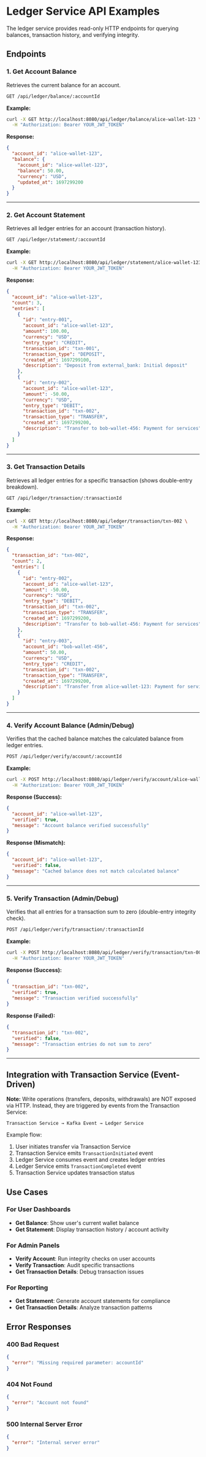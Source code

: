 # Ledger Service API Examples

The ledger service provides read-only HTTP endpoints for querying balances, transaction history, and verifying integrity.

## Endpoints

### 1. Get Account Balance

Retrieves the current balance for an account.

```bash
GET /api/ledger/balance/:accountId
```

**Example:**
```bash
curl -X GET http://localhost:8080/api/ledger/balance/alice-wallet-123 \
  -H "Authorization: Bearer YOUR_JWT_TOKEN"
```

**Response:**
```json
{
  "account_id": "alice-wallet-123",
  "balance": {
    "account_id": "alice-wallet-123",
    "balance": 50.00,
    "currency": "USD",
    "updated_at": 1697299200
  }
}
```

---

### 2. Get Account Statement

Retrieves all ledger entries for an account (transaction history).

```bash
GET /api/ledger/statement/:accountId
```

**Example:**
```bash
curl -X GET http://localhost:8080/api/ledger/statement/alice-wallet-123 \
  -H "Authorization: Bearer YOUR_JWT_TOKEN"
```

**Response:**
```json
{
  "account_id": "alice-wallet-123",
  "count": 3,
  "entries": [
    {
      "id": "entry-001",
      "account_id": "alice-wallet-123",
      "amount": 100.00,
      "currency": "USD",
      "entry_type": "CREDIT",
      "transaction_id": "txn-001",
      "transaction_type": "DEPOSIT",
      "created_at": 1697299100,
      "description": "Deposit from external_bank: Initial deposit"
    },
    {
      "id": "entry-002",
      "account_id": "alice-wallet-123",
      "amount": -50.00,
      "currency": "USD",
      "entry_type": "DEBIT",
      "transaction_id": "txn-002",
      "transaction_type": "TRANSFER",
      "created_at": 1697299200,
      "description": "Transfer to bob-wallet-456: Payment for services"
    }
  ]
}
```

---

### 3. Get Transaction Details

Retrieves all ledger entries for a specific transaction (shows double-entry breakdown).

```bash
GET /api/ledger/transaction/:transactionId
```

**Example:**
```bash
curl -X GET http://localhost:8080/api/ledger/transaction/txn-002 \
  -H "Authorization: Bearer YOUR_JWT_TOKEN"
```

**Response:**
```json
{
  "transaction_id": "txn-002",
  "count": 2,
  "entries": [
    {
      "id": "entry-002",
      "account_id": "alice-wallet-123",
      "amount": -50.00,
      "currency": "USD",
      "entry_type": "DEBIT",
      "transaction_id": "txn-002",
      "transaction_type": "TRANSFER",
      "created_at": 1697299200,
      "description": "Transfer to bob-wallet-456: Payment for services"
    },
    {
      "id": "entry-003",
      "account_id": "bob-wallet-456",
      "amount": 50.00,
      "currency": "USD",
      "entry_type": "CREDIT",
      "transaction_id": "txn-002",
      "transaction_type": "TRANSFER",
      "created_at": 1697299200,
      "description": "Transfer from alice-wallet-123: Payment for services"
    }
  ]
}
```

---

### 4. Verify Account Balance (Admin/Debug)

Verifies that the cached balance matches the calculated balance from ledger entries.

```bash
POST /api/ledger/verify/account/:accountId
```

**Example:**
```bash
curl -X POST http://localhost:8080/api/ledger/verify/account/alice-wallet-123 \
  -H "Authorization: Bearer YOUR_JWT_TOKEN"
```

**Response (Success):**
```json
{
  "account_id": "alice-wallet-123",
  "verified": true,
  "message": "Account balance verified successfully"
}
```

**Response (Mismatch):**
```json
{
  "account_id": "alice-wallet-123",
  "verified": false,
  "message": "Cached balance does not match calculated balance"
}
```

---

### 5. Verify Transaction (Admin/Debug)

Verifies that all entries for a transaction sum to zero (double-entry integrity check).

```bash
POST /api/ledger/verify/transaction/:transactionId
```

**Example:**
```bash
curl -X POST http://localhost:8080/api/ledger/verify/transaction/txn-002 \
  -H "Authorization: Bearer YOUR_JWT_TOKEN"
```

**Response (Success):**
```json
{
  "transaction_id": "txn-002",
  "verified": true,
  "message": "Transaction verified successfully"
}
```

**Response (Failed):**
```json
{
  "transaction_id": "txn-002",
  "verified": false,
  "message": "Transaction entries do not sum to zero"
}
```

---

## Integration with Transaction Service (Event-Driven)

**Note:** Write operations (transfers, deposits, withdrawals) are NOT exposed via HTTP. Instead, they are triggered by events from the Transaction Service:

```
Transaction Service → Kafka Event → Ledger Service
```

Example flow:
1. User initiates transfer via Transaction Service
2. Transaction Service emits `TransactionInitiated` event
3. Ledger Service consumes event and creates ledger entries
4. Ledger Service emits `TransactionCompleted` event
5. Transaction Service updates transaction status

## Use Cases

### For User Dashboards
- **Get Balance**: Show user's current wallet balance
- **Get Statement**: Display transaction history / account activity

### For Admin Panels
- **Verify Account**: Run integrity checks on user accounts
- **Verify Transaction**: Audit specific transactions
- **Get Transaction Details**: Debug transaction issues

### For Reporting
- **Get Statement**: Generate account statements for compliance
- **Get Transaction Details**: Analyze transaction patterns

## Error Responses

### 400 Bad Request
```json
{
  "error": "Missing required parameter: accountId"
}
```

### 404 Not Found
```json
{
  "error": "Account not found"
}
```

### 500 Internal Server Error
```json
{
  "error": "Internal server error"
}
```
